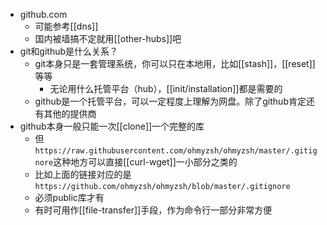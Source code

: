 - github.com
  - 可能参考[[dns]]
  - 国内被墙搞不定就用[[other-hubs]]吧
- git和github是什么关系？
  - git本身只是一套管理系统，你可以只在本地用，比如[[stash]]，[[reset]]等等
    - 无论用什么托管平台（hub），[[init/installation]]都是需要的
  - github是一个托管平台，可以一定程度上理解为网盘。除了github肯定还有其他的提供商
- github本身一般只能一次[[clone]]一个完整的库
  - 但`https://raw.githubusercontent.com/ohmyzsh/ohmyzsh/master/.gitignore`这种地方可以直接[[curl-wget]]一小部分之类的
  - 比如上面的链接对应的是`https://github.com/ohmyzsh/ohmyzsh/blob/master/.gitignore`
  - 必须public库才有
  - 有时可用作[[file-transfer]]手段，作为命令行一部分非常方便